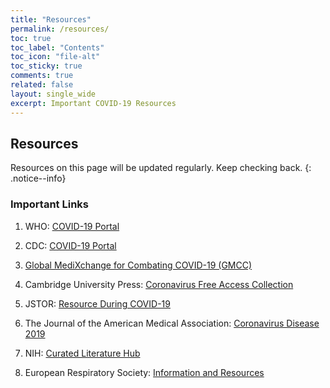 ```yaml
---
title: "Resources"
permalink: /resources/
toc: true
toc_label: "Contents"
toc_icon: "file-alt"
toc_sticky: true
comments: true
related: false
layout: single_wide
excerpt: Important COVID-19 Resources
---
```


## Resources
Resources on this page will be updated regularly. Keep checking back.
{: .notice--info}

### Important Links

1.  WHO: [COVID-19 Portal](https://www.who.int/emergencies/diseases/novel-coronavirus-2019)

2.  CDC: [COVID-19 Portal](https://www.cdc.gov/coronavirus/2019-ncov/index.html)

3.  [Global MediXchange for Combating COVID-19 (GMCC)](https://covid-19.alibabacloud.com/)

4.  Cambridge University Press: [Coronavirus Free Access Collection](https://www.cambridge.org/core/browse-subjects/medicine/coronavirus-free-access-collection)

5.  JSTOR: [Resource During COVID-19](https://about.jstor.org/covid19)

6.  The Journal of the American Medical Association: [Coronavirus Disease 2019](https://jamanetwork.com/journals/jama/pages/coronavirus-alert)

7.  NIH: [Curated Literature Hub](https://www.ncbi.nlm.nih.gov/research/coronavirus/)

8.  European Respiratory Society: [Information and Resources](https://www.ersnet.org/the-society/news/novel-coronavirus-outbreak--update-and-information-for-healthcare-professionals)

